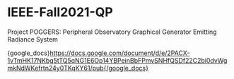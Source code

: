 # IEEE-Fall2021-QP
Project POGGERS: Peripheral Observatory Graphical Generator Emitting Radiance System

{google_docs}https://docs.google.com/document/d/e/2PACX-1vTmHK17NKbg5tTQ5qNG1E6Op14YBPeinBbFPmvSNHfQSDf22C2bi0dvWgmkNdWKefrtn24y0TKqKY61/pub{/google_docs}
